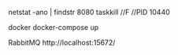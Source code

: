 

netstat -ano | findstr 8080
taskkill //F //PID 10440


docker
docker-compose up

RabbitMQ
http://localhost:15672/


